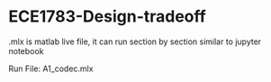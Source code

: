 # ECE1783-Design-tradeoff
.mlx is matlab live file, it can run section by section similar to jupyter notebook

Run File: A1_codec.mlx

